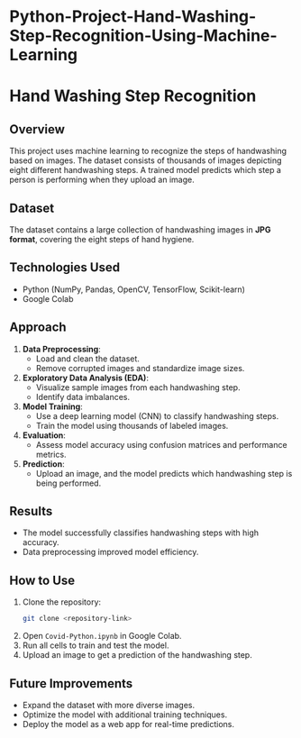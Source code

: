 # Python-Project-Hand-Washing-Step-Recognition-Using-Machine-Learning
# Hand Washing Step Recognition

## Overview
This project uses machine learning to recognize the steps of handwashing based on images. The dataset consists of thousands of images depicting eight different handwashing steps. A trained model predicts which step a person is performing when they upload an image.

## Dataset
The dataset contains a large collection of handwashing images in **JPG format**, covering the eight steps of hand hygiene.

## Technologies Used
- Python (NumPy, Pandas, OpenCV, TensorFlow, Scikit-learn)
- Google Colab

## Approach
1. **Data Preprocessing**:
   - Load and clean the dataset.
   - Remove corrupted images and standardize image sizes.
2. **Exploratory Data Analysis (EDA)**:
   - Visualize sample images from each handwashing step.
   - Identify data imbalances.
3. **Model Training**:
   - Use a deep learning model (CNN) to classify handwashing steps.
   - Train the model using thousands of labeled images.
4. **Evaluation**:
   - Assess model accuracy using confusion matrices and performance metrics.
5. **Prediction**:
   - Upload an image, and the model predicts which handwashing step is being performed.

## Results
- The model successfully classifies handwashing steps with high accuracy.
- Data preprocessing improved model efficiency.

## How to Use
1. Clone the repository:
   ```bash
   git clone <repository-link>
   ```
2. Open `Covid-Python.ipynb` in Google Colab.
3. Run all cells to train and test the model.
4. Upload an image to get a prediction of the handwashing step.

## Future Improvements
- Expand the dataset with more diverse images.
- Optimize the model with additional training techniques.
- Deploy the model as a web app for real-time predictions.


